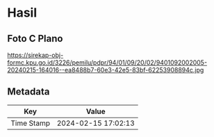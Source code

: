 # Hasil

## Foto C Plano

https://sirekap-obj-formc.kpu.go.id/3226/pemilu/pdpr/94/01/09/20/02/9401092002005-20240215-164016--ea8488b7-60e3-42e5-83bf-62253908894c.jpg


## Metadata

| Key        | Value               |
| ---------- | ------------------- |
| Time Stamp | 2024-02-15 17:02:13 |



